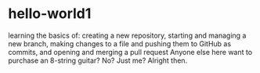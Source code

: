 # hello-world1
learning the basics of: creating a new repository, starting and managing a new branch, making changes to a file and pushing them to GitHub as commits, and opening and merging a pull request
Anyone else here want to purchase an 8-string guitar? No? Just me? Alright then.
